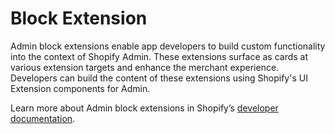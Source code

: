 # Block Extension

Admin block extensions enable app developers to build custom functionality into the context of Shopify Admin. These extensions surface as cards at various extension targets and enhance the merchant experience. Developers can build the content of these extensions using Shopify's UI Extension components for Admin.

Learn more about Admin block extensions in Shopify’s [developer documentation](https://shopify.dev/docs/apps/admin/admin-actions-and-blocks).
